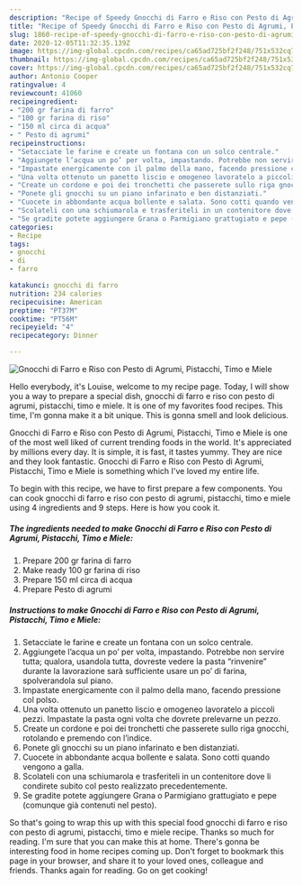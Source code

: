 ```yaml
---
description: "Recipe of Speedy Gnocchi di Farro e Riso con Pesto di Agrumi, Pistacchi, Timo e Miele"
title: "Recipe of Speedy Gnocchi di Farro e Riso con Pesto di Agrumi, Pistacchi, Timo e Miele"
slug: 1860-recipe-of-speedy-gnocchi-di-farro-e-riso-con-pesto-di-agrumi-pistacchi-timo-e-miele
date: 2020-12-05T11:32:35.139Z
image: https://img-global.cpcdn.com/recipes/ca65ad725bf2f248/751x532cq70/gnocchi-di-farro-e-riso-con-pesto-di-agrumi-pistacchi-timo-e-miele-recipe-main-photo.jpg
thumbnail: https://img-global.cpcdn.com/recipes/ca65ad725bf2f248/751x532cq70/gnocchi-di-farro-e-riso-con-pesto-di-agrumi-pistacchi-timo-e-miele-recipe-main-photo.jpg
cover: https://img-global.cpcdn.com/recipes/ca65ad725bf2f248/751x532cq70/gnocchi-di-farro-e-riso-con-pesto-di-agrumi-pistacchi-timo-e-miele-recipe-main-photo.jpg
author: Antonio Cooper
ratingvalue: 4
reviewcount: 41060
recipeingredient:
- "200 gr farina di farro"
- "100 gr farina di riso"
- "150 ml circa di acqua"
- " Pesto di agrumi"
recipeinstructions:
- "Setacciate le farine e create un fontana con un solco centrale."
- "Aggiungete l’acqua un po’ per volta, impastando. Potrebbe non servire tutta; qualora, usandola tutta, dovreste vedere la pasta “rinvenire” durante la lavorazione sarà sufficiente usare un po’ di farina, spolverandola sul piano."
- "Impastate energicamente con il palmo della mano, facendo pressione col polso."
- "Una volta ottenuto un panetto liscio e omogeneo lavoratelo a piccoli pezzi. Impastate la pasta ogni volta che dovrete prelevarne un pezzo."
- "Create un cordone e poi dei tronchetti che passerete sullo riga gnocchi, rotolando e premendo con l’indice."
- "Ponete gli gnocchi su un piano infarinato e ben distanziati."
- "Cuocete in abbondante acqua bollente e salata. Sono cotti quando vengono a galla."
- "Scolateli con una schiumarola e trasferiteli in un contenitore dove li condirete subito col pesto realizzato precedentemente."
- "Se gradite potete aggiungere Grana o Parmigiano grattugiato e pepe (comunque già contenuti nel pesto)."
categories:
- Recipe
tags:
- gnocchi
- di
- farro

katakunci: gnocchi di farro 
nutrition: 234 calories
recipecuisine: American
preptime: "PT37M"
cooktime: "PT56M"
recipeyield: "4"
recipecategory: Dinner

---
```



![Gnocchi di Farro e Riso con Pesto di Agrumi, Pistacchi, Timo e Miele](https://img-global.cpcdn.com/recipes/ca65ad725bf2f248/751x532cq70/gnocchi-di-farro-e-riso-con-pesto-di-agrumi-pistacchi-timo-e-miele-recipe-main-photo.jpg)

Hello everybody, it's Louise, welcome to my recipe page. Today, I will show you a way to prepare a special dish, gnocchi di farro e riso con pesto di agrumi, pistacchi, timo e miele. It is one of my favorites food recipes. This time, I'm gonna make it a bit unique. This is gonna smell and look delicious.



Gnocchi di Farro e Riso con Pesto di Agrumi, Pistacchi, Timo e Miele is one of the most well liked of current trending foods in the world. It's appreciated by millions every day. It is simple, it is fast, it tastes yummy. They are nice and they look fantastic. Gnocchi di Farro e Riso con Pesto di Agrumi, Pistacchi, Timo e Miele is something which I've loved my entire life.


To begin with this recipe, we have to first prepare a few components. You can cook gnocchi di farro e riso con pesto di agrumi, pistacchi, timo e miele using 4 ingredients and 9 steps. Here is how you cook it.

<!--inarticleads1-->

##### The ingredients needed to make Gnocchi di Farro e Riso con Pesto di Agrumi, Pistacchi, Timo e Miele:

1. Prepare 200 gr farina di farro
1. Make ready 100 gr farina di riso
1. Prepare 150 ml circa di acqua
1. Prepare  Pesto di agrumi




<!--inarticleads2-->

##### Instructions to make Gnocchi di Farro e Riso con Pesto di Agrumi, Pistacchi, Timo e Miele:

1. Setacciate le farine e create un fontana con un solco centrale.
1. Aggiungete l’acqua un po’ per volta, impastando. Potrebbe non servire tutta; qualora, usandola tutta, dovreste vedere la pasta “rinvenire” durante la lavorazione sarà sufficiente usare un po’ di farina, spolverandola sul piano.
1. Impastate energicamente con il palmo della mano, facendo pressione col polso.
1. Una volta ottenuto un panetto liscio e omogeneo lavoratelo a piccoli pezzi. Impastate la pasta ogni volta che dovrete prelevarne un pezzo.
1. Create un cordone e poi dei tronchetti che passerete sullo riga gnocchi, rotolando e premendo con l’indice.
1. Ponete gli gnocchi su un piano infarinato e ben distanziati.
1. Cuocete in abbondante acqua bollente e salata. Sono cotti quando vengono a galla.
1. Scolateli con una schiumarola e trasferiteli in un contenitore dove li condirete subito col pesto realizzato precedentemente.
1. Se gradite potete aggiungere Grana o Parmigiano grattugiato e pepe (comunque già contenuti nel pesto).




So that's going to wrap this up with this special food gnocchi di farro e riso con pesto di agrumi, pistacchi, timo e miele recipe. Thanks so much for reading. I'm sure that you can make this at home. There's gonna be interesting food in home recipes coming up. Don't forget to bookmark this page in your browser, and share it to your loved ones, colleague and friends. Thanks again for reading. Go on get cooking!
